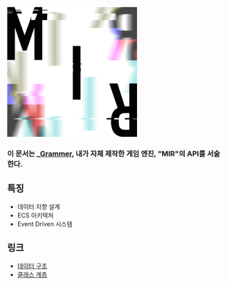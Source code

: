 <img src="MIR.png" alt="MIR Engine 로고" width="300"/>

### 이 문서는 [_Grammer](https://github.com/G1rmmr), 내가 자체 제작한 게임 엔진, "MIR"의 API를 서술한다.

## 특징

* 데이터 지향 설계
* ECS 아키텍처
* Event Driven 시스템

## 링크

* [데이터 구조]()
* [클래스 계층]()